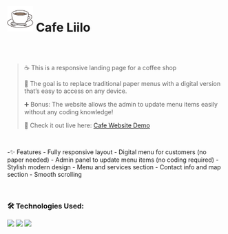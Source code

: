 <h1>
  <img src="https://raw.githubusercontent.com/mahdibaderloo/cafe/8d92c58d4199f776b1b826c3f4492388d1c9c6ae/Images/coffee-svgrepo-com.svg" width="60px">
  Cafe Liilo
</h1>

<br>
<br>

> ☕ This is a responsive landing page for a coffee shop
>
> 🎯 The goal is to replace traditional paper menus with a digital version that’s easy to access on any device.
>
> ➕ Bonus: The website allows the admin to update menu items easily without any coding knowledge!
>
> 🚀 Check it out live here: [Cafe Website Demo](https://mahdibaderloo.github.io/cafe/)

<br>

-✨ Features
    - Fully responsive layout
    - Digital menu for customers (no paper needed)
    - Admin panel to update menu items (no coding required)
    - Stylish modern design
    - Menu and services section
    - Contact info and map section
    - Smooth scrolling

<br>

### 🛠️ Technologies Used:
![](https://img.shields.io/badge/HTML5-E34F26?style=for-the-badge&logo=html5&logoColor=white)
![](https://img.shields.io/badge/CSS3-1572B6?style=for-the-badge&logo=css3&logoColor=white)
![](https://img.shields.io/badge/JavaScript-323330?style=for-the-badge&logo=javascript&logoColor=F7DF1E)


